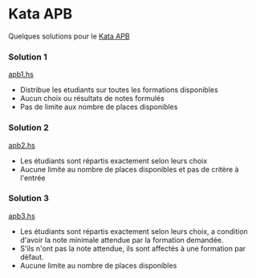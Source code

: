 # Kata APB

Quelques solutions pour le [Kata APB](http://notarianni.org/article/kata-apb/)


### Solution 1

[apb1.hs](apb1.hs)

- Distribue les etudiants sur toutes les formations disponibles
- Aucun choix ou résultats de notes formulés
- Pas de limite aux nombre de places disponibles

### Solution 2

[apb2.hs](apb2.hs)

- Les étudiants sont répartis exactement selon leurs choix
- Aucune limite au nombre de places disponibles et pas de critère à l'entrée

### Solution 3

[apb3.hs](apb3.hs)

- Les étudiants sont répartis exactement selon leurs choix, a condition d'avoir
  la note minimale attendue par la formation demandée.
- S'ils n'ont pas la note attendue, ils sont affectés à une formation par
  défaut.
- Aucune limite au nombre de places disponibles
